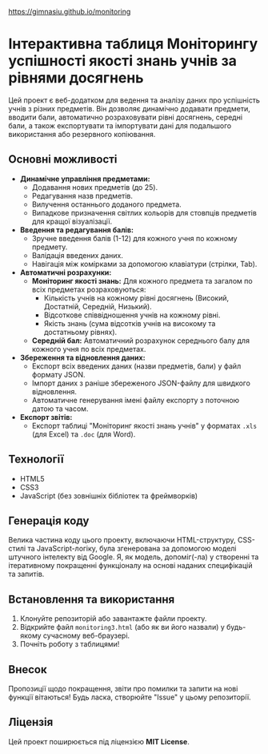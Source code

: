 https://gimnasiu.github.io/monitoring

# Інтерактивна таблиця Моніторингу успішності якості знань учнів за рівнями досягнень

Цей проект є веб-додатком для ведення та аналізу даних про успішність учнів з різних предметів. Він дозволяє динамічно додавати предмети, вводити бали, автоматично розраховувати рівні досягнень, середні бали, а також експортувати та імпортувати дані для подальшого використання або резервного копіювання.

## Основні можливості

*   **Динамічне управління предметами:**
    *   Додавання нових предметів (до 25).
    *   Редагування назв предметів.
    *   Вилучення останнього доданого предмета.
    *   Випадкове призначення світлих кольорів для стовпців предметів для кращої візуалізації.
*   **Введення та редагування балів:**
    *   Зручне введення балів (1-12) для кожного учня по кожному предмету.
    *   Валідація введених даних.
    *   Навігація між комірками за допомогою клавіатури (стрілки, Tab).
*   **Автоматичні розрахунки:**
    *   **Моніторинг якості знань:** Для кожного предмета та загалом по всіх предметах розраховуються:
        *   Кількість учнів на кожному рівні досягнень (Високий, Достатній, Середній, Низький).
        *   Відсоткове співвідношення учнів на кожному рівні.
        *   Якість знань (сума відсотків учнів на високому та достатньому рівнях).
    *   **Середній бал:** Автоматичний розрахунок середнього балу для кожного учня по всіх предметах.
*   **Збереження та відновлення даних:**
    *   Експорт всіх введених даних (назви предметів, бали) у файл формату JSON.
    *   Імпорт даних з раніше збереженого JSON-файлу для швидкого відновлення.
    *   Автоматичне генерування імені файлу експорту з поточною датою та часом.
*   **Експорт звітів:**
    *   Експорт таблиці "Моніторинг якості знань учнів" у форматах `.xls` (для Excel) та `.doc` (для Word).

## Технології

*   HTML5
*   CSS3
*   JavaScript (без зовнішніх бібліотек та фреймворків)

## Генерація коду

Велика частина коду цього проекту, включаючи HTML-структуру, CSS-стилі та JavaScript-логіку, була згенерована за допомогою моделі штучного інтелекту від Google. Я, як модель, допоміг(-ла) у створенні та ітеративному покращенні функціоналу на основі наданих специфікацій та запитів.

## Встановлення та використання

1.  Клонуйте репозиторій або завантажте файли проекту.
2.  Відкрийте файл `monitoring3.html` (або як ви його назвали) у будь-якому сучасному веб-браузері.
3.  Почніть роботу з таблицями!

## Внесок

Пропозиції щодо покращення, звіти про помилки та запити на нові функції вітаються! Будь ласка, створюйте "Issue" у цьому репозиторії.

## Ліцензія

Цей проект поширюється під ліцензією **MIT License**.
